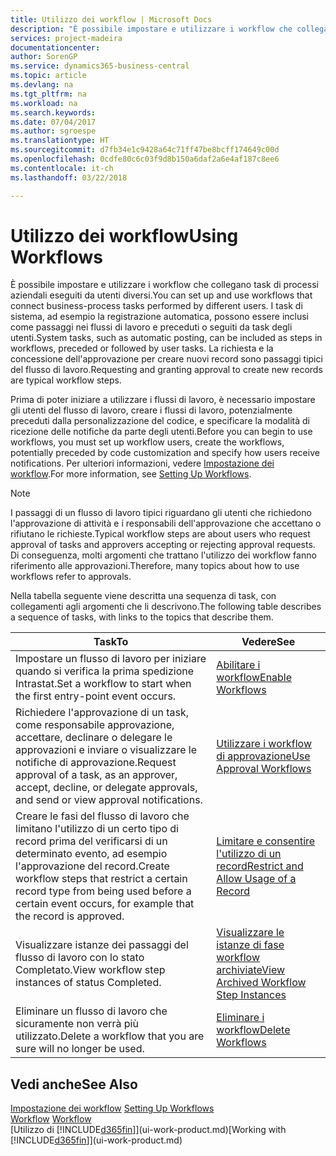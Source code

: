 ```yaml
---
title: Utilizzo dei workflow | Microsoft Docs
description: "È possibile impostare e utilizzare i workflow che collegano task di processi aziendali eseguiti da utenti diversi. I task di sistema, ad esempio la registrazione automatica, possono essere inclusi come passaggi nei flussi di lavoro e preceduti o seguiti da task degli utenti. La richiesta e la concessione dell'approvazione per creare nuovi record sono passaggi tipici del workflow."
services: project-madeira
documentationcenter: 
author: SorenGP
ms.service: dynamics365-business-central
ms.topic: article
ms.devlang: na
ms.tgt_pltfrm: na
ms.workload: na
ms.search.keywords: 
ms.date: 07/04/2017
ms.author: sgroespe
ms.translationtype: HT
ms.sourcegitcommit: d7fb34e1c9428a64c71ff47be8bcff174649c00d
ms.openlocfilehash: 0cdfe80c6c03f9d8b150a6daf2a6e4af187c8ee6
ms.contentlocale: it-ch
ms.lasthandoff: 03/22/2018

---
```

# <a name="using-workflows"></a><span data-ttu-id="0a4f3-105">Utilizzo dei workflow</span><span class="sxs-lookup"><span data-stu-id="0a4f3-105">Using Workflows</span></span>
<span data-ttu-id="0a4f3-106">È possibile impostare e utilizzare i workflow che collegano task di processi aziendali eseguiti da utenti diversi.</span><span class="sxs-lookup"><span data-stu-id="0a4f3-106">You can set up and use workflows that connect business-process tasks performed by different users.</span></span> <span data-ttu-id="0a4f3-107">I task di sistema, ad esempio la registrazione automatica, possono essere inclusi come passaggi nei flussi di lavoro e preceduti o seguiti da task degli utenti.</span><span class="sxs-lookup"><span data-stu-id="0a4f3-107">System tasks, such as automatic posting, can be included as steps in workflows, preceded or followed by user tasks.</span></span> <span data-ttu-id="0a4f3-108">La richiesta e la concessione dell'approvazione per creare nuovi record sono passaggi tipici del flusso di lavoro.</span><span class="sxs-lookup"><span data-stu-id="0a4f3-108">Requesting and granting approval to create new records are typical workflow steps.</span></span>  

 <span data-ttu-id="0a4f3-109">Prima di poter iniziare a utilizzare i flussi di lavoro, è necessario impostare gli utenti del flusso di lavoro, creare i flussi di lavoro, potenzialmente preceduti dalla personalizzazione del codice, e specificare la modalità di ricezione delle notifiche da parte degli utenti.</span><span class="sxs-lookup"><span data-stu-id="0a4f3-109">Before you can begin to use workflows, you must set up workflow users, create the workflows, potentially preceded by code customization and specify how users receive notifications.</span></span> <span data-ttu-id="0a4f3-110">Per ulteriori informazioni, vedere [Impostazione dei workflow](across-set-up-workflows.md).</span><span class="sxs-lookup"><span data-stu-id="0a4f3-110">For more information, see [Setting Up Workflows](across-set-up-workflows.md).</span></span>  

> [!NOTE]  
>  <span data-ttu-id="0a4f3-111">I passaggi di un flusso di lavoro tipici riguardano gli utenti che richiedono l'approvazione di attività e i responsabili dell'approvazione che accettano o rifiutano le richieste.</span><span class="sxs-lookup"><span data-stu-id="0a4f3-111">Typical workflow steps are about users who request approval of tasks and approvers accepting or rejecting approval requests.</span></span> <span data-ttu-id="0a4f3-112">Di conseguenza, molti argomenti che trattano l'utilizzo dei workflow fanno riferimento alle approvazioni.</span><span class="sxs-lookup"><span data-stu-id="0a4f3-112">Therefore, many topics about how to use workflows refer to approvals.</span></span>  

 <span data-ttu-id="0a4f3-113">Nella tabella seguente viene descritta una sequenza di task, con collegamenti agli argomenti che li descrivono.</span><span class="sxs-lookup"><span data-stu-id="0a4f3-113">The following table describes a sequence of tasks, with links to the topics that describe them.</span></span>  

|<span data-ttu-id="0a4f3-114">**Task**</span><span class="sxs-lookup"><span data-stu-id="0a4f3-114">**To**</span></span>|<span data-ttu-id="0a4f3-115">**Vedere**</span><span class="sxs-lookup"><span data-stu-id="0a4f3-115">**See**</span></span>|  
|------------|-------------|  
|<span data-ttu-id="0a4f3-116">Impostare un flusso di lavoro per iniziare quando si verifica la prima spedizione Intrastat.</span><span class="sxs-lookup"><span data-stu-id="0a4f3-116">Set a workflow to start when the first entry-point event occurs.</span></span>|[<span data-ttu-id="0a4f3-117">Abilitare i workflow</span><span class="sxs-lookup"><span data-stu-id="0a4f3-117">Enable Workflows</span></span>](across-how-to-enable-workflows.md)|  
|<span data-ttu-id="0a4f3-118">Richiedere l'approvazione di un task, come responsabile approvazione, accettare, declinare o delegare le approvazioni e inviare o visualizzare le notifiche di approvazione.</span><span class="sxs-lookup"><span data-stu-id="0a4f3-118">Request approval of a task, as an approver, accept, decline, or delegate approvals, and send or view approval notifications.</span></span>|[<span data-ttu-id="0a4f3-119">Utilizzare i workflow di approvazione</span><span class="sxs-lookup"><span data-stu-id="0a4f3-119">Use Approval Workflows</span></span>](across-how-use-approval-workflows.md)|  
|<span data-ttu-id="0a4f3-120">Creare le fasi del flusso di lavoro che limitano l'utilizzo di un certo tipo di record prima del verificarsi di un determinato evento, ad esempio l'approvazione del record.</span><span class="sxs-lookup"><span data-stu-id="0a4f3-120">Create workflow steps that restrict a certain record type from being used before a certain event occurs, for example that the record is approved.</span></span>|[<span data-ttu-id="0a4f3-121">Limitare e consentire l'utilizzo di un record</span><span class="sxs-lookup"><span data-stu-id="0a4f3-121">Restrict and Allow Usage of a Record</span></span>](across-how-to-restrict-and-allow-usage-of-a-record.md)|  
|<span data-ttu-id="0a4f3-122">Visualizzare istanze dei passaggi del flusso di lavoro con lo stato Completato.</span><span class="sxs-lookup"><span data-stu-id="0a4f3-122">View workflow step instances of status Completed.</span></span>|[<span data-ttu-id="0a4f3-123">Visualizzare le istanze di fase workflow archiviate</span><span class="sxs-lookup"><span data-stu-id="0a4f3-123">View Archived Workflow Step Instances</span></span>](across-how-to-view-archived-workflow-step-instances.md)|  
|<span data-ttu-id="0a4f3-124">Eliminare un flusso di lavoro che sicuramente non verrà più utilizzato.</span><span class="sxs-lookup"><span data-stu-id="0a4f3-124">Delete a workflow that you are sure will no longer be used.</span></span>|[<span data-ttu-id="0a4f3-125">Eliminare i workflow</span><span class="sxs-lookup"><span data-stu-id="0a4f3-125">Delete Workflows</span></span>](across-how-to-delete-workflows.md)|  

## <a name="see-also"></a><span data-ttu-id="0a4f3-126">Vedi anche</span><span class="sxs-lookup"><span data-stu-id="0a4f3-126">See Also</span></span>  
<span data-ttu-id="0a4f3-127">[Impostazione dei workflow](across-set-up-workflows.md) </span><span class="sxs-lookup"><span data-stu-id="0a4f3-127">[Setting Up Workflows](across-set-up-workflows.md) </span></span>  
<span data-ttu-id="0a4f3-128">[Workflow](across-workflow.md) </span><span class="sxs-lookup"><span data-stu-id="0a4f3-128">[Workflow](across-workflow.md) </span></span>  
<span data-ttu-id="0a4f3-129">[Utilizzo di [!INCLUDE[d365fin](includes/d365fin_md.md)]](ui-work-product.md)</span><span class="sxs-lookup"><span data-stu-id="0a4f3-129">[Working with [!INCLUDE[d365fin](includes/d365fin_md.md)]](ui-work-product.md)</span></span>

